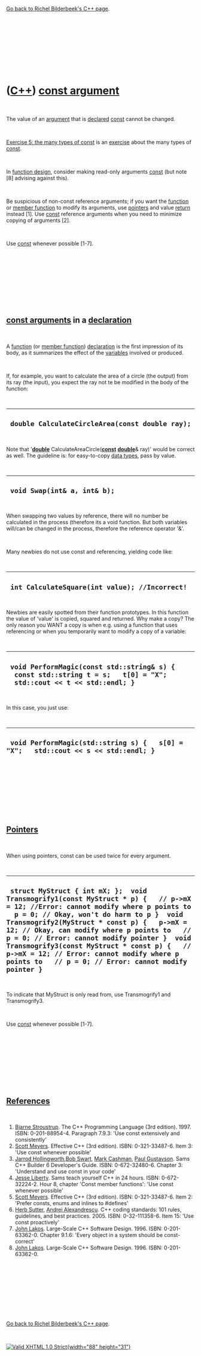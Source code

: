 

[Go back to Richel Bilderbeek's C++ page](Cpp.htm).

 

 

 

 

 

([C++](Cpp.htm)) [const argument](CppConstArgument.htm)
=======================================================

 

The value of an [argument](CppArgument.htm) that is
[declared](CppDeclaration.htm) [const](CppConst.htm) cannot be changed.

 

[Exercise 5: the many types of
const](CppExerciseTheManyTypesOfConst.htm) is an
[exercise](CppExercise.htm) about the many types of
[const](CppConst.htm).

 

In [function design](CppFunctionDesign.htm), consider making read-only
arguments [const](CppConst.htm) (but note \[8\] advising against this).

 

Be suspicious of non-const reference arguments; if you want the
[function](CppFunction.htm) or [member function](CppMemberFunction.htm)
to modify its arguments, use [pointers](CppPointer.htm) and value
[return](CppReturn.htm) instead \[1\]. Use [const](CppConst.htm)
reference arguments when you need to minimize copying of arguments
\[2\].

 

Use [const](CppConst.htm) whenever possible \[1-7\].

 

 

 

 

 

[const arguments](CppConstArgument.htm) in a [declaration](CppDeclaration.htm)
------------------------------------------------------------------------------

 

A [function](CppFunction.htm) (or [member
function](CppMemberFunction.htm)) [declaration](CppDeclaration.htm) is
the first impression of its body, as it summarizes the effect of the
[variables](CppVariable.htm) involved or produced.

 

If, for example, you want to calculate the area of a circle (the output)
from its ray (the input), you expect the ray not te be modified in the
body of the function:

 

  --------------------------------------------------
  ` double CalculateCircleArea(const double ray);`
  --------------------------------------------------

 

Note that '**[double](CppDouble.htm)**
CalculateAreaCircle(**[const](CppConst.htm)**
**[double](CppDouble.htm)**& ray)' would be correct as well. The
guideline is: for easy-to-copy [data types](CppDataType.htm), pass by
value.

 

  -------------------------------
  ` void Swap(int& a, int& b);`
  -------------------------------

 

When swapping two values by reference, there will no number be
calculated in the process (therefore its a void function. But both
variables will/can be changed in the process, therefore the reference
operator '&'.

 

Many newbies do not use const and referencing, yielding code like:

 

  -------------------------------------------------
  ` int CalculateSquare(int value); //Incorrect!`
  -------------------------------------------------

 

Newbies are easily spotted from their function prototypes. In this
function the value of 'value' is copied, squared and returned. Why make
a copy? The only reason you WANT a copy is when e.g. using a function
that uses referencing or when you temporarily want to modify a copy of a
variable:

 

  ------------------------------------------------------------------------------------------------------------------------
  ` void PerformMagic(const std::string& s) {   const std::string t = s;   t[0] = "X";   std::cout << t << std::endl; }`
  ------------------------------------------------------------------------------------------------------------------------

 

In this case, you just use:

 

  --------------------------------------------------------------------------------------
  ` void PerformMagic(std::string s) {   s[0] = "X";   std::cout << s << std::endl; }`
  --------------------------------------------------------------------------------------

 

 

 

 

 

[Pointers](CppPointer.htm)
--------------------------

 

When using pointers, const can be used twice for every argument.

 

  ---------------------------------------------------------------------------------------------------------------------------------------------------------------------------------------------------------------------------------------------------------------------------------------------------------------------------------------------------------------------------------------------------------------------------------------------------------------------------------
  ` struct MyStruct { int mX; };  void Transmogrify1(const MyStruct * p) {   // p->mX = 12; //Error: cannot modify where p points to   p = 0; // Okay, won't do harm to p }  void Transmogrify2(MyStruct * const p) {   p->mX = 12; // Okay, can modify where p points to   // p = 0; // Error: cannot modify pointer }  void Transmogrify3(const MyStruct * const p) {   // p->mX = 12; // Error: cannot modify where p points to   // p = 0; // Error: cannot modify pointer }`
  ---------------------------------------------------------------------------------------------------------------------------------------------------------------------------------------------------------------------------------------------------------------------------------------------------------------------------------------------------------------------------------------------------------------------------------------------------------------------------------

 

To indicate that MyStruct is only read from, use Transmogrify1 and
Transmogrify3.

 

Use [const](CppConst.htm) whenever possible \[1-7\].

 

 

 

 

 

[References](CppReferences.htm)
-------------------------------

 

1.  [Bjarne Stroustrup](CppBjarneStroustrup.htm). The C++ Programming
    Language (3rd edition). 1997. ISBN: 0-201-88954-4. Paragraph 7.9.3:
    'Use const extensively and consistently'
2.  [Scott Meyers](CppScottMeyers.htm). Effective C++ (3rd edition).
    ISBN: 0-321-33487-6. Item 3: 'Use const whenever possible'
3.  [Jarrod Hollingworth](CppJarrodHollingworth.htm),[Bob
    Swart](CppBobSwart.htm), [Mark Cashman](CppMarkCashman.htm), [Paul
    Gustavson](CppPaulGustavson.htm). Sams C++ Builder 6
    Developer's Guide. ISBN: 0-672-32480-6. Chapter 3: 'Understand and
    use const in your code'
4.  [Jesse Liberty](CppJesseLiberty.htm). Sams teach yourself C++ in
    24 hours. ISBN: 0-672-32224-2. Hour 8, chapter 'Const member
    functions': 'Use const whenever possible'
5.  [Scott Meyers](CppScottMeyers.htm). Effective C++ (3rd edition).
    ISBN: 0-321-33487-6. Item 2: 'Prefer consts, enums and inlines to
    \#defines'
6.  [Herb Sutter](CppHerbSutter.htm), [Andrei
    Alexandrescu](CppAndreiAlexandrescu.htm). C++ coding standards: 101
    rules, guidelines, and best practices. 2005. ISBN: 0-32-111358-6.
    Item 15: 'Use const proactively'
7.  [John Lakos](CppJohnLakos.htm). Large-Scale C++ Software Design.
    1996. ISBN: 0-201-63362-0. Chapter 9.1.6: 'Every object in a system
    should be const-correct'
8.  [John Lakos](CppJohnLakos.htm). Large-Scale C++ Software Design.
    1996. ISBN: 0-201-63362-0.

 

 

 

 

 

[Go back to Richel Bilderbeek's C++ page](Cpp.htm).



 

[![Valid XHTML 1.0 Strict](valid-xhtml10.png){width="88"
height="31"}](http://validator.w3.org/check?uri=referer)
